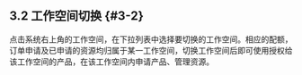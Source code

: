 ## 3.2 工作空间切换 {#3-2}

点击系统右上角的工作空间，在下拉列表中选择要切换的工作空间。相应的配额，订单申请及已申请的资源均归属于某一工作空间，切换工作空间后即可使用授权给该工作空间的产品，在该工作空间内申请产品、管理资源。